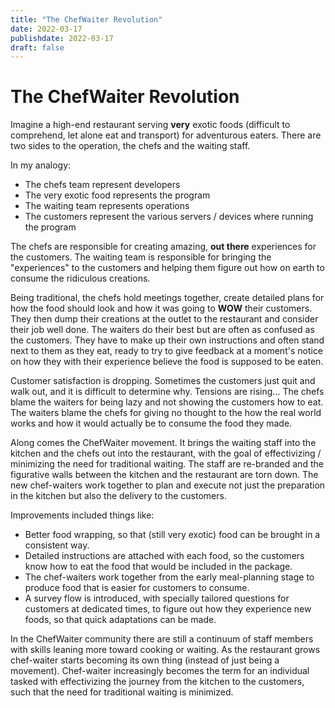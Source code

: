 ```yaml
---
title: "The ChefWaiter Revolution"
date: 2022-03-17
publishdate: 2022-03-17
draft: false
---
```


# The ChefWaiter Revolution

Imagine a high-end restaurant serving **very** exotic foods (difficult to
comprehend, let alone eat and transport) for adventurous eaters. There are two
sides to the operation, the chefs and the waiting staff.

In my analogy:

- The chefs team represent developers
- The very exotic food represents the program
- The waiting team represents operations
- The customers represent the various servers / devices where running the program

The chefs are responsible for creating amazing, **out there** experiences for
the customers. The waiting team is responsible for bringing the "experiences" to
the customers and helping them figure out how on earth to consume the ridiculous
creations.

Being traditional, the chefs hold meetings together, create detailed plans for
how the food should look and how it was going to **WOW** their customers. They
then dump their creations at the outlet to the restaurant and consider their job
well done. The waiters do their best but are often as confused as the customers.
They have to make up their own instructions and often stand next to them as they
eat, ready to try to give feedback at a moment's notice on how they with their
experience believe the food is supposed to be eaten.

Customer satisfaction is dropping. Sometimes the customers just quit and walk
out, and it is difficult to determine why. Tensions are rising... The chefs
blame the waiters for being lazy and not showing the customers how to eat. The
waiters blame the chefs for giving no thought to the how the real world works
and how it would actually be to consume the food they made.

Along comes the ChefWaiter movement. It brings the waiting staff into the
kitchen and the chefs out into the restaurant, with the goal of effectivizing
/ minimizing the need for traditional waiting. The staff are re-branded and the
figurative walls between the kitchen and the restaurant are torn down. The new
chef-waiters work together to plan and execute not just the preparation in the
kitchen but also the delivery to the customers.

Improvements included things like: 

- Better food wrapping, so that (still very exotic) food can be brought in a consistent way.
- Detailed instructions are attached with each food, so the customers know how to eat the food that would be included in the package.
- The chef-waiters work together from the early meal-planning stage to produce food that is easier for customers to consume.
- A survey flow is introduced, with specially tailored questions for customers at dedicated times, to figure out how they experience new foods, so that quick adaptations can be made.

In the ChefWaiter community there are still a continuum of staff members with
skills leaning more toward cooking or waiting. As the restaurant grows
chef-waiter starts becoming its own thing (instead of just being a movement).
Chef-waiter increasingly becomes the term for an individual tasked with
effectivizing the journey from the kitchen to the customers, such that the need
for traditional waiting is minimized.
